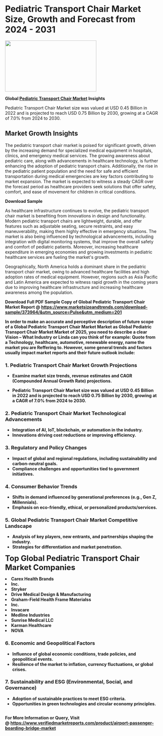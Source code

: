 <H1>Pediatric Transport Chair Market Size, Growth and Forecast from 2024 - 2031</H1><img class="aligncenter size-medium wp-image-584254" src="https://thirdeyenews.in/wp-content/uploads/2024/09/Global-Market-Research-300x168.jpeg" alt="" width="300" height="168" /><p><strong>Global&nbsp;<a href="https://www.marketsizeandtrends.com/download-sample/373964/&amp;utm_source=Pulse&amp;utm_medium=201">Pediatric Transport Chair Market</a> Insights</strong></p><p>Pediatric Transport Chair Market size was valued at USD 0.45 Billion in 2022 and is projected to reach USD 0.75 Billion by 2030, growing at a CAGR of 7.0% from 2024 to 2030.</p><p><h2>Market Growth Insights</h2> <p>The pediatric transport chair market is poised for significant growth, driven by the increasing demand for specialized medical equipment in hospitals, clinics, and emergency medical services. The growing awareness about pediatric care, along with advancements in healthcare technology, is further enhancing the adoption of pediatric transport chairs. Additionally, the rise in the pediatric patient population and the need for safe and efficient transportation during medical emergencies are key factors contributing to market expansion. The market is expected to witness a steady CAGR over the forecast period as healthcare providers seek solutions that offer safety, comfort, and ease of movement for children in critical conditions.</p> <p><strong>Download Sample</strong></p> <p>As healthcare infrastructure continues to evolve, the pediatric transport chair market is benefiting from innovations in design and functionality. Modern pediatric transport chairs are lightweight, durable, and offer features such as adjustable seating, secure restraints, and easy maneuverability, making them highly effective in emergency situations. The market is also being influenced by technological advancements, including integration with digital monitoring systems, that improve the overall safety and comfort of pediatric patients. Moreover, increasing healthcare expenditure in emerging economies and growing investments in pediatric healthcare services are fueling the market's growth.</p> <p>Geographically, North America holds a dominant share in the pediatric transport chair market, owing to advanced healthcare facilities and high adoption rates of medical equipment. However, regions such as Asia Pacific and Latin America are expected to witness rapid growth in the coming years due to improving healthcare infrastructure and increasing healthcare awareness among the population.</p> <p><strong></p><p><span class=""><strong>Download Full PDF Sample Copy of Global Pediatric Transport Chair Market Report</strong> @ <a href="https://www.marketsizeandtrends.com/download-sample/373964/&amp;utm_source=Pulse&amp;utm_medium=201" target="_blank">https://www.marketsizeandtrends.com/download-sample/373964/&amp;utm_source=Pulse&amp;utm_medium=201</a></span></p><p>In order to make an accurate and perceptive description of future scope of a Global&nbsp;Pediatric Transport Chair Market Market as Global&nbsp;Pediatric Transport Chair Market Market of 2025, you need to describe a clear Vision &ndash; What Industry or Linda can you think of for example: Quote from a Technology, healthcare, automotive, renewable energy, name the market you are Reffering to. However, some general trends and factors usually impact market reports and their future outlook include:</p><h3>1.&nbsp;<strong>Pediatric Transport Chair Market Growth Projections</strong></h3><ul><li>Examine market size trends, revenue estimates and CAGR (Compounded Annual Growth Rate) projections.</li><li><p>Pediatric Transport Chair Market size was valued at USD 0.45 Billion in 2022 and is projected to reach USD 0.75 Billion by 2030, growing at a CAGR of 7.0% from 2024 to 2030.</p></li></ul><h3>2.&nbsp;<strong>Pediatric Transport Chair Market Technological Advancements</strong></h3><ul><li>Integration of AI, IoT, blockchain, or automation in the industry.</li><li>Innovations driving cost reductions or improving efficiency.</li></ul><h3>3.&nbsp;<strong>Regulatory and Policy Changes</strong></h3><ul><li>Impact of global and regional regulations, including sustainability and carbon-neutral goals.</li><li>Compliance challenges and opportunities tied to government initiatives.</li></ul><h3>4.&nbsp;<strong>Consumer Behavior Trends</strong></h3><ul><li>Shifts in demand influenced by generational preferences (e.g., Gen Z, Millennials).</li><li>Emphasis on eco-friendly, ethical, or personalized products/services.</li></ul><h3>5.&nbsp;<strong>Global Pediatric Transport Chair Market Competitive Landscape</strong></h3><ul><li>Analysis of key players, new entrants, and partnerships shaping the industry.</li><li>Strategies for differentiation and market penetration.</li></ul><p data-pm-slice="1 1 []"><span style="color: inherit; font-family: inherit; font-size: 25px;">Top Global Pediatric Transport Chair Market Companies</span></p><div class="" data-test-id=""><p><li>Carex Health Brands</li><li> Inc.</li><li> Stryker</li><li> Drive Medical Design & Manufacturing</li><li> Graham-Field Health Frame Materialss</li><li> Inc.</li><li> Invacare</li><li> Medline Industries</li><li> Sunrise Medical LLC</li><li> Karman Healthcare</li><li> NOVA</li></p></div><h3>6.&nbsp;<strong>Economic and Geopolitical Factors</strong></h3><ul><li>Influence of global economic conditions, trade policies, and geopolitical events.</li><li>Resilience of the market to inflation, currency fluctuations, or global crises.</li></ul><h3>7.&nbsp;<strong>Sustainability and ESG (Environmental, Social, and Governance)</strong></h3><ul><li>Adoption of sustainable practices to meet ESG criteria.</li><li>Opportunities in green technologies and circular economy principles.</li></ul><h2><strong style="font-size: 14px;">For More Information or Query, Visit @&nbsp;</strong><a style="background-color: #ffffff; font-size: 14px;" href="https://www.marketsizeandtrends.com/report/pediatric-transport-chair-market/" target="_blank">https://www.verifiedmarketreports.com/product/airport-passenger-boarding-bridge-market</a></h2>

